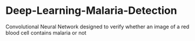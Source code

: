 # Deep-Learning-Malaria-Detection
Convolutional Neural Network designed to verify whether an image of a red blood cell contains malaria or not
